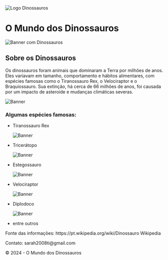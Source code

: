 <html lang="pt-BR">
<cabeça>
<meta charset="UTF-8">
<meta name="viewport" content="largura=largura-do-dispositivo, escala-inicial=1.0">
<title>O Mundo dos Dinossauros</title>
<link rel="folha de estilo" href="estilos.css">

<corpo>
<!-- Cabeçalho -->
<cabeçalho classe="cabeçalho">
<img src="https://www.istockphoto.com/br/foto/cena-pr%C3%A9-hist%C3%B3rica-gm183249909-14630039" alt="Logo Dinossauros" class="logo">
<h1 class="page-title">O Mundo dos Dinossauros</h1>

<!-- Faixa -->
<img src="https://www.istockphoto.com/br/foto/3d-render-dinossauro-gm966286000-263657827" alt="Banner com Dinossauros" class="banner-img">

<!-- Conteúdo Principal -->
<classe principal="conteúdo-principal">
<h2>Sobre os Dinossauros</h2>
<p>
Os dinossauros foram animais que dominaram a Terra por milhões de anos.
Eles variavam em tamanho, comportamento e hábitos alimentares, com espécies famosas como o Tiranossauro Rex, o Velociraptor e o Braquiossauro.
Sua extinção, há cerca de 66 milhões de anos, foi causada por um impacto de asteroide e mudanças climáticas severas.
</p>
<!-- Faixa -->
<img src="https://www.istockphoto.com/br/foto/dinossauros-e-asteroide-gm872558136-243719305" alt="Banner" class="banner-img">
</p>
<h3>Algumas espécies famosas:</h3>
<ul>
<li>Tiranossauro Rex</li>
</p>
<img src="https://media.istockphoto.com/id/1390038554/pt/foto/tyrannosaurus-from-the-cretaceous-era-3d-illustration.jpg?s=612x612&w=0&k=20&c=v3ZOV7ibJUkZ5DSTAyH6oIAtJkQEkJ8As84gY18Rclk=" alt="Banner" class="banner-img">
</p>
<li>Tricerátopo</li>
</p>
<img src="https://www.istockphoto.com/br/foto/agujaceratops-ilustra%C3%A7%C3%A3o-3d-a-cena-gm1071356608-286699473" alt="Banner" class="banner-img">
</p>
<li>Estegossauro</li>
</p>
<img src="https://www.istockphoto.com/br/foto/ilustra%C3%A7%C3%A3o-da-cena-3d-da-floresta-do-stegosaurus-gm1168444910-322629921" alt="Banner" class="banner-img">
</p>
<li>Velociraptor</li>
</p>
<img src="https://www.istockphoto.com/br/foto/velociraptor-andando-pela-floresta-este-dinossauro-viveu-no-final-do-per%C3%ADodo-cret%C3%A1ceo-gm1436628496-477618018" alt="Banner" class="banner-img">
</p>
<li>Diplodoco</li>
</p>
<img src="https://www.istockphoto.com/br/foto/dinossauro-braquiossauro-na-natureza-gm1872381255-553134964" alt="Banner" class="banner-img">
</p>
<li>entre outros</li>
</p>
</ul>
<!-- Rodapé -->
<p>Fonte das informações: https://pt.wikipedia.org/wiki/Dinossauro Wikipedia</a></p>
<p>Contato: sarah2008ti@gmail.com </p>
<p>© 2024 - O Mundo dos Dinossauros</p>
</rodapé>
</corpo>
</html>